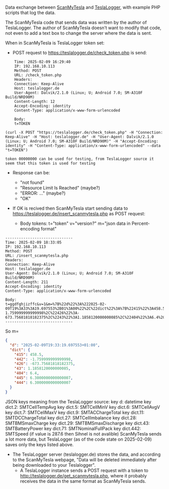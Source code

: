 Data exchange between [ScanMyTesla](https://www.scanmytesla.com/) and [TeslaLogger](https://github.com/bassmaster187/TeslaLogger), with example PHP scripts that log the data.

The ScanMyTesla code that sends data was written by the author of TeslaLogger. The author of ScanMyTesla doesn’t want to modify that code, not even to add a text box to change the server where the data is sent.

When in ScanMyTesla is TeslaLogger token set:
* POST request to https://teslalogger.de/check_token.php is send:
```logfile
    Time: 2025-02-09 16:29:40
    IP: 192.168.10.113
    Method: POST
    URL: /check_token.php
    Headers:
    Connection: Keep-Alive
    Host: teslalogger.de
    User-Agent: Dalvik/2.1.0 (Linux; U; Android 7.0; SM-A310F Build/NRD90M)
    Content-Length: 12
    Accept-Encoding: identity
    Content-Type: application/x-www-form-urlencoded

    Body:
    t=TOKEN
```

    (curl -X POST "https://teslalogger.de/check_token.php" -H "Connection: Keep-Alive" -H "Host: teslalogger.de" -H "User-Agent: Dalvik/2.1.0 (Linux; U; Android 7.0; SM-A310F Build/NRD90M)" -H "Accept-Encoding: identity" -H "Content-Type: application/x-www-form-urlencoded" --data "t=TOKEN")

    token 00000000 can be used for testing, from TeslaLogger source it seem that this token is used for testing

* Response can be:
  * "not found"
  * "Resource Limit Is Reached" (maybe?)
  * "ERROR: ..." (maybe?)
  * "OK"

* If OK is recived then ScanMyTesla start sending data to https://teslalogger.de/insert_scanmytesla.php as POST request:
  * Body tokens: t="token" v="version?" m="json data in Percent-encoding format"

```logfile
------------------------------
Time: 2025-02-09 18:33:05
IP: 192.168.10.113
Method: POST
URL: /insert_scanmytesla.php
Headers:
Connection: Keep-Alive
Host: teslalogger.de
User-Agent: Dalvik/2.1.0 (Linux; U; Android 7.0; SM-A310F Build/NRD90M)
Content-Length: 211
Accept-Encoding: identity
Content-Type: application/x-www-form-urlencoded

Body:
t=ggdfghjizffc&v=1&m=%7B%22d%22%3A%222025-02-09T19%3A33%3A19.697553%2B01%3A00%22%2C%22dict%22%3A%7B%22415%22%3A458.5%2C%22442%22%3A-1.759999999999998%2C%22426%22%3A-673.75681818182375%2C%2243%22%3A1.1858120000000085%2C%22404%22%3A6.4%2C%22445%22%3A6.3000000000000007%2C%22444%22%3A6.3000000000000007%7D%7D
------------------------------
```

So m=

```json
{
  "d": "2025-02-09T19:33:19.697553+01:00",
  "dict": {
    "415": 458.5,
    "442": -1.759999999999998,
    "426": -673.75681818182375,
    "43": 1.1858120000000085,
    "404": 6.4,
    "445": 6.3000000000000007,
    "444": 6.3000000000000007
  }
}
```

JSON keys meaning from the TeslaLogger source:
key d: datetime
key dict.2: SMTCellTempAvg
key dict.5: SMTCellMinV
key dict.6: SMTCellAvgV
key dict.7: SMTCellMaxV
key dict.9: SMTACChargeTotal
key dict.11: SMTDCChargeTotal
key dict.27: SMTCellImbalance
key dict.28: SMTBMSmaxCharge
key dict.29: SMTBMSmaxDischarge
key dict.43: SMTBatteryPower
key dict.71: SMTNominalFullPack
key dict.442: SMTSpeed (if value is 287.6 then Sihnel is not avalible)
ScanMyTesla sends a lot more data, but TeslaLogger (as of the code state on 2025-02-09) saves only the keys listed above.


* The TeslaLogger server (teslalogger.de) stores the data, and according to the ScanMyTesla webpage, "Data will be deleted immediately after being downloaded to your Teslalogger".
  * A TeslaLogger instance sends a POST request with a token to http://teslalogger.de/get_scanmytesla.php, where it probably receives the data in the same format as ScanMyTesla sends.